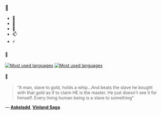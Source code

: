 ### 👋

- 🔭
- 🌱
- 💬
- 📫
- ⚡

#### 🧏

[![Most used languages](https://github-readme-stats-aynah.vercel.app/api/top-langs/?username=aynh&theme=solarized-dark&langs_count=6&layout=compact&hide_title=true)](https://github.com/anuraghazra/github-readme-stats#gh-dark-mode-only)
[![Most used languages](https://github-readme-stats-aynah.vercel.app/api/top-langs/?username=aynh&theme=solarized-light&langs_count=6&layout=compact&hide_title=true)](https://github.com/anuraghazra/github-readme-stats#gh-light-mode-only)

#### 💬

> "A man, slave to gold, holds a whip...And beats the slave he bought with that gold as if to claim HE is the master. He just doesn't see it for himself. Every living human being is a slave to something"

&mdash; [**Askeladd**](https://myanimelist.net/character.php?q=Askeladd&cat=character), [**Vinland Saga**](https://myanimelist.net/search/all?q=Vinland%20Saga&cat=all)
